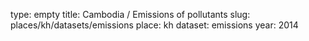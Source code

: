 type: empty
title: Cambodia / Emissions of pollutants
slug: places/kh/datasets/emissions
place: kh
dataset: emissions
year: 2014
